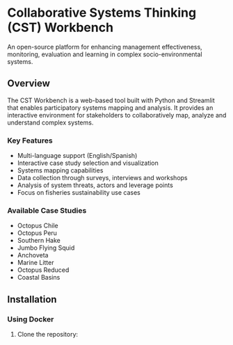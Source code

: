 # Collaborative Systems Thinking (CST) Workbench

An open-source platform for enhancing management effectiveness, monitoring, evaluation and learning in complex socio-environmental systems.

## Overview

The CST Workbench is a web-based tool built with Python and Streamlit that enables participatory systems mapping and analysis. It provides an interactive environment for stakeholders to collaboratively map, analyze and understand complex systems.

### Key Features

- Multi-language support (English/Spanish)
- Interactive case study selection and visualization 
- Systems mapping capabilities
- Data collection through surveys, interviews and workshops
- Analysis of system threats, actors and leverage points
- Focus on fisheries sustainability use cases

### Available Case Studies

- Octopus Chile
- Octopus Peru
- Southern Hake
- Jumbo Flying Squid
- Anchoveta
- Marine Litter
- Octopus Reduced
- Coastal Basins

## Installation

### Using Docker

1. Clone the repository:
